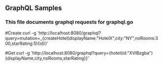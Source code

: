 ## GraphQL Samples
### This file documents graphql requests for graphql.go

#Create
curl -g 'http://localhost:8080/graphql?query=mutation+_{createHotel(displayName:"HotelX",city:"NY",noRooms:300,starRating:5){id}}'

#Get
curl -g 'http://localhost:8080/graphql?query={hotel(id:"XVlBzgba"){displayName,city,noRooms,starRating}}'
		


